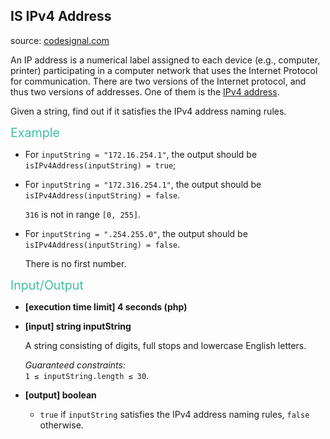 <h2>IS IPv4 Address</h2>
<p>source: <a href="https://www.codesignal.com/">codesignal.com</a></p>
<div class="markdown"><p>An IP address is a numerical label assigned to each device (e.g., computer, printer) participating in a computer network that uses the Internet Protocol for communication. There are two versions of the Internet protocol, and thus two versions of addresses. One of them is the <a href="keyword://ipv4-address" target="_blank">IPv4 address</a>.</p>
<p>Given a string, find out if it satisfies the IPv4 address naming rules.</p>
<p><span style="color:#44BFA3;font-size:1.4em">Example</span></p>
<ul>
<li>
<p>For <code>inputString = "172.16.254.1"</code>, the output should be<br>
<code>isIPv4Address(inputString) = true</code>;</p>
</li>
<li>
<p>For <code>inputString = "172.316.254.1"</code>, the output should be<br>
<code>isIPv4Address(inputString) = false</code>.</p>
<p><code>316</code> is not in range <code>[0, 255]</code>.</p>
</li>
<li>
<p>For <code>inputString = ".254.255.0"</code>, the output should be<br>
<code>isIPv4Address(inputString) = false</code>.</p>
<p>There is no first number.</p>
</li>
</ul>
<p><span style="color:#44BFA3;font-size:1.4em">Input/Output</span></p>
<ul>
<li>
<p><strong>[execution time limit] 4 seconds (php)</strong></p>
</li>
<li>
<p><strong>[input] string inputString</strong></p>
<p>A string consisting of digits, full stops and lowercase English letters.</p>
<p><em>Guaranteed constraints:</em><br>
<code>1 ≤ inputString.length ≤ 30</code>.</p>
</li>
<li>
<p><strong>[output] boolean</strong></p>
<ul>
<li><code>true</code> if <code>inputString</code> satisfies the IPv4 address naming rules, <code>false</code> otherwise.</li>
</ul>
</li>
</ul>
</div>
